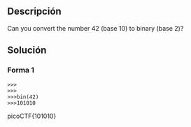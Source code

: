 ## Descripción
Can you convert the number 42 (base 10) to binary (base 2)?
## Solución 

### Forma 1 
```
>>>
>>>
>>>bin(42)
>>>101010
```

picoCTF{101010} 

